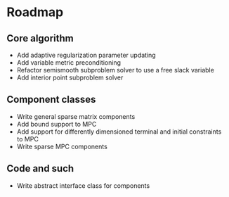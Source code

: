 # Roadmap

## Core algorithm
- Add adaptive regularization parameter updating
- Add variable metric preconditioning
- Refactor semismooth subproblem solver to use a free slack variable
- Add interior point subproblem solver

## Component classes
- Write general sparse matrix components
- Add bound support to MPC
- Add support for differently dimensioned terminal and initial constraints to MPC
- Write sparse MPC components

## Code and such
- Write abstract interface class for components
